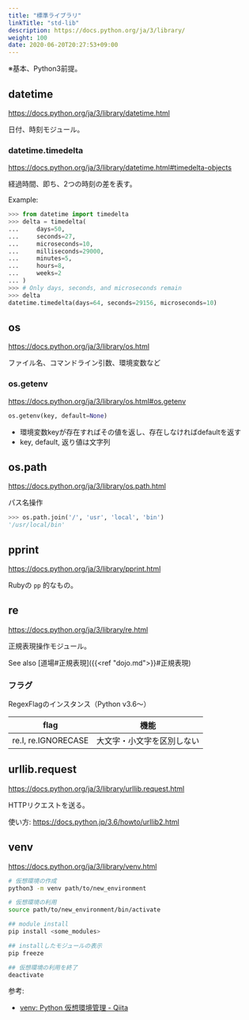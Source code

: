 ```yaml
---
title: "標準ライブラリ"
linkTitle: "std-lib"
description: https://docs.python.org/ja/3/library/
weight: 100
date: 2020-06-20T20:27:53+09:00
---
```


※基本、Python3前提。

## datetime

https://docs.python.org/ja/3/library/datetime.html

日付、時刻モジュール。

### datetime.timedelta

https://docs.python.org/ja/3/library/datetime.html#timedelta-objects

経過時間、即ち、2つの時刻の差を表す。

Example:

```Python
>>> from datetime import timedelta
>>> delta = timedelta(
...     days=50,
...     seconds=27,
...     microseconds=10,
...     milliseconds=29000,
...     minutes=5,
...     hours=8,
...     weeks=2
... )
>>> # Only days, seconds, and microseconds remain
>>> delta
datetime.timedelta(days=64, seconds=29156, microseconds=10)
```


## os

https://docs.python.org/ja/3/library/os.html

ファイル名、コマンドライン引数、環境変数など

### os.getenv

https://docs.python.org/ja/3/library/os.html#os.getenv

```Python
os.getenv(key, default=None)
```

- 環境変数keyが存在すればその値を返し、存在しなければdefaultを返す
- key, default, 返り値は文字列

## os.path

https://docs.python.org/ja/3/library/os.path.html

パス名操作

```Python
>>> os.path.join('/', 'usr', 'local', 'bin')
'/usr/local/bin'
```

## pprint

https://docs.python.org/ja/3/library/pprint.html

Rubyの `pp` 的なもの。

## re

https://docs.python.org/ja/3/library/re.html

正規表現操作モジュール。

See also [道場#正規表現]({{<ref "dojo.md">}}#正規表現)

### フラグ

RegexFlagのインスタンス（Python v3.6〜）

 flag | 機能
------|-----
 re.I, re.IGNORECASE | 大文字・小文字を区別しない

## urllib.request

https://docs.python.org/ja/3/library/urllib.request.html

HTTPリクエストを送る。

使い方: https://docs.python.jp/3.6/howto/urllib2.html

## venv

https://docs.python.org/ja/3/library/venv.html

```sh
# 仮想環境の作成
python3 -m venv path/to/new_environment

# 仮想環境の利用
source path/to/new_environment/bin/activate

## module install
pip install <some_modules>

## installしたモジュールの表示
pip freeze

## 仮想環境の利用を終了
deactivate
```

参考:

- [venv: Python 仮想環境管理 - Qiita](https://qiita.com/fiftystorm36/items/b2fd47cf32c7694adc2e)
